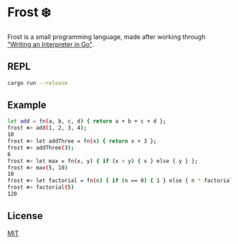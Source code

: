 # Frost ❄️

Frost is a small programming language, made after working through ["Writing an Interpreter in Go"](https://interpreterbook.com/).

## REPL

```bash
cargo run --release
```

## Example
```bash
let add = fn(a, b, c, d) { return a + b + c + d };
frost ❄️> add(1, 2, 3, 4);
10
frost ❄️> let addThree = fn(x) { return x + 3 };
frost ❄️> addThree(3);
6
frost ❄️> let max = fn(x, y) { if (x > y) { x } else { y } };
frost ❄️> max(5, 10)
10
frost ❄️> let factorial = fn(n) { if (n == 0) { 1 } else { n * factorial(n - 1) } };
frost ❄️> factorial(5)
120
```

## License
[MIT](https://choosealicense.com/licenses/mit/)
